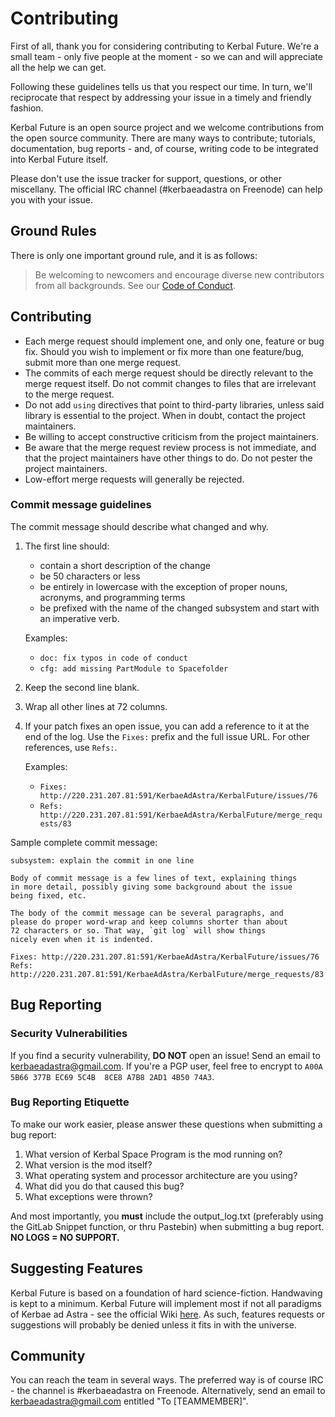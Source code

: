 # Contributing
First of all, thank you for considering contributing to Kerbal Future. We're a small team - only five people at the moment - so we can and will appreciate all the help we can get.

Following these guidelines tells us that you respect our time. In turn, we'll reciprocate that respect by addressing your issue in a timely and friendly fashion.

Kerbal Future is an open source project and we welcome contributions from the open source community. There are many ways to contribute; tutorials, documentation, bug reports - and, of course, writing code to be integrated into Kerbal Future itself.

Please don't use the issue tracker for support, questions, or other miscellany. The official IRC channel (#kerbaeadastra on Freenode) can help you with your issue.

## Ground Rules
There is only one important ground rule, and it is as follows:
> Be welcoming to newcomers and encourage diverse new contributors from all backgrounds. See our [Code of Conduct](http://220.231.207.81:591/KerbaeAdAstra/KerbalFuture/blob/develop/CODE_OF_CONDUCT.md).

## Contributing
* Each merge request should implement one, and only one, feature or bug fix. Should you wish to implement or fix more than one feature/bug, submit more than one merge request.
* The commits of each merge request should be directly relevant to the merge request itself. Do not commit changes to files that are irrelevant to the merge request.
* Do not add `using` directives that point to third-party libraries, unless said library is essential to the project. When in doubt, contact the project maintainers.
* Be willing to accept constructive criticism from the project maintainers.
* Be aware that the merge request review process is not immediate, and that the project maintainers have other things to do. Do not pester the project maintainers.
* Low-effort merge requests will generally be rejected.
### Commit message guidelines

The commit message should describe what changed and why.

1. The first line should:
   - contain a short description of the change
   - be 50 characters or less
   - be entirely in lowercase with the exception of proper nouns, acronyms, and programming terms
   - be prefixed with the name of the changed subsystem and start with an imperative verb.

   Examples:
   - `doc: fix typos in code of conduct`
   - `cfg: add missing PartModule to Spacefolder`

2. Keep the second line blank.
3. Wrap all other lines at 72 columns.

4. If your patch fixes an open issue, you can add a reference to it at the end of the log. Use the `Fixes:` prefix and the full issue URL. For other references, use `Refs:`.

   Examples:
   - `Fixes: http://220.231.207.81:591/KerbaeAdAstra/KerbalFuture/issues/76`
   - `Refs: http://220.231.207.81:591/KerbaeAdAstra/KerbalFuture/merge_requests/83`


Sample complete commit message:

```
subsystem: explain the commit in one line

Body of commit message is a few lines of text, explaining things
in more detail, possibly giving some background about the issue
being fixed, etc.

The body of the commit message can be several paragraphs, and
please do proper word-wrap and keep columns shorter than about
72 characters or so. That way, `git log` will show things
nicely even when it is indented.

Fixes: http://220.231.207.81:591/KerbaeAdAstra/KerbalFuture/issues/76
Refs: http://220.231.207.81:591/KerbaeAdAstra/KerbalFuture/merge_requests/83
```

## Bug Reporting

### Security Vulnerabilities
If you find a security vulnerability, **DO NOT** open an issue! Send an email to kerbaeadastra@gmail.com. If you're a PGP user, feel free to encrypt to `A00A 5B66 377B EC69 5C4B  8CE8 A7B8 2AD1 4B50 74A3`.

### Bug Reporting Etiquette
To make our work easier, please answer these questions when submitting a bug report:
1. What version of Kerbal Space Program is the mod running on?
2. What version is the mod itself?
3. What operating system and processor architecture are you using?
4. What did you do that caused this bug?
5. What exceptions were thrown?

And most importantly, you **must** include the output_log.txt (preferably using the GitLab Snippet function, or thru Pastebin) when submitting a bug report. **NO LOGS = NO SUPPORT.**

## Suggesting Features
Kerbal Future is based on a foundation of hard science-fiction. Handwaving is kept to a minimum. Kerbal Future will implement most if not all paradigms of Kerbae ad Astra - see the official Wiki [here](https://github.com/KerbaeAdAstra/wiki/wiki). As such, features requests or suggestions will probably be denied unless it fits in with the universe.

## Community
You can reach the team in several ways. The preferred way is of course IRC - the channel is #kerbaeadastra on Freenode. Alternatively, send an email to kerbaeadastra@gmail.com entitled "To [TEAMMEMBER]".
